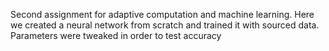 Second assignment for adaptive computation and machine learning. Here we created a neural network from scratch and trained it with sourced data. Parameters were tweaked in order to test accuracy
